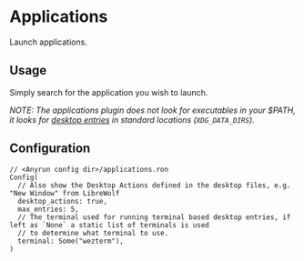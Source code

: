 # Applications

Launch applications.

## Usage

Simply search for the application you wish to launch.

*NOTE: The applications plugin does not look for executables in your $PATH, it looks for [desktop entries](https://specifications.freedesktop.org/desktop-entry-spec/desktop-entry-spec-latest.html) in standard locations (`XDG_DATA_DIRS`).*

## Configuration

```ron
// <Anyrun config dir>/applications.ron
Config(
  // Also show the Desktop Actions defined in the desktop files, e.g. "New Window" from LibreWolf
  desktop_actions: true,
  max_entries: 5, 
  // The terminal used for running terminal based desktop entries, if left as `None` a static list of terminals is used
  // to determine what terminal to use.
  terminal: Some("wezterm"),
)
```
